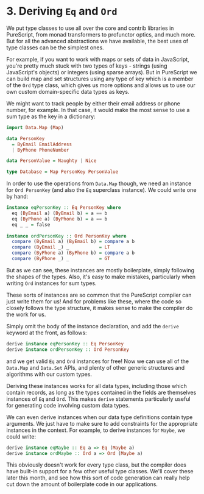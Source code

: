 # 3. Deriving `Eq` and `Ord`

We put type classes to use all over the core and contrib libraries in PureScript, from monad transformers to profunctor optics, and much more. But for all the advanced abstractions we have available, the best uses of type classes can be the simplest ones.

For example, if you want to work with maps or sets of data in JavaScript, you're pretty much stuck with two types of keys - strings (using JavaScript's objects) or integers (using sparse arrays). But in PureScript we can build map and set structures using any type of key which is a member of the `Ord` type class, which gives us more options and allows us to use our own custom domain-specific data types as keys.

We might want to track people by either their email address or phone number, for example. In that case, it would make the most sense to use a sum type as the key in a dictionary:

```purescript
import Data.Map (Map)

data PersonKey
  = ByEmail EmailAddress
  | ByPhone PhoneNumber

data PersonValue = Naughty | Nice

type Database = Map PersonKey PersonValue
```

In order to use the operations from `Data.Map` though, we need an instance for `Ord PersonKey` (and also the `Eq` superclass instance). We could write one by hand:

```purescript
instance eqPersonKey :: Eq PersonKey where
  eq (ByEmail a) (ByEmail b) = a == b
  eq (ByPhone a) (ByPhone b) = a == b
  eq _ _ = false
  
instance ordPersonKey :: Ord PersonKey where
  compare (ByEmail a) (ByEmail b) = compare a b
  compare (ByEmail _) _           = LT
  compare (ByPhone a) (ByPhone b) = compare a b
  compare (ByPhone _) _           = GT
```

But as we can see, these instances are mostly boilerplate, simply following the shapes of the types. Also, it's easy to make mistakes, particularly when writing `Ord` instances for sum types.

These sorts of instances are so common that the PureScript compiler can just write them for us! And for problems like these, where the code so closely follows the type structure, it makes sense to make the compiler do the work for us.

Simply omit the body of the instance declaration, and add the `derive` keyword at the front, as follows:

```purescript
derive instance eqPersonKey :: Eq PersonKey
derive instance ordPersonKey :: Ord PersonKey
```

and we get valid `Eq` and `Ord` instances for free! Now we can use all of the `Data.Map` and `Data.Set` APIs, and plenty of other generic structures and algorithms with our custom types.

Deriving these instances works for all data types, including those which contain records, as long as the types contained in the fields are themselves instances of `Eq` and `Ord`. This makes `derive` statements particularly useful for generating code involving custom data types.

We can even derive instances when our data type definitions contain type arguments. We just have to make sure to add constraints for the appropriate instances in the context. For example, to derive instances for `Maybe`, we could write: 

```purescript
derive instance eqMaybe :: Eq a => Eq (Maybe a)
derive instance ordMaybe :: Ord a => Ord (Maybe a)
```

This obviously doesn't work for every type class, but the compiler does have built-in support for a few other useful type classes. We'll cover these later this month, and see how this sort of code generation can really help cut down the amount of boilerplate code in our applications.
